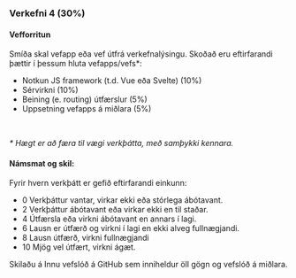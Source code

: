### Verkefni 4 (30%)

#### Vefforritun 
Smíða skal vefapp eða vef útfrá verkefnalýsingu. Skoðað eru eftirfarandi þættir í þessum hluta vefapps/vefs*:

- Notkun JS framework (t.d. Vue eða Svelte) (10%)
- Sérvirkni (10%)
- Beining (e. routing) útfærslur (5%)
- Uppsetning vefapps á miðlara (5%)

<br>

_* Hægt er að færa til vægi verkþátta, með samþykki kennara._

#### Námsmat og skil:
Fyrir hvern verkþátt er gefið eftirfarandi einkunn:

- 0	Verkþáttur vantar, virkar ekki eða stórlega ábótavant.
- 2	Verkþáttur ábótavant eða virkar ekki en til staðar.
- 4	Útfærsla eða virkni ábótavant en annars í lagi.
- 6	Lausn er útfærð og virkni í lagi en ekki alveg fullnægjandi.
- 8	Lausn útfærð, virkni fullnægjandi
- 10	Mjög vel útfært, virkni ágæt. 

Skilaðu á Innu vefslóð á GitHub sem inniheldur öll gögn og vefslóð á miðlara.
